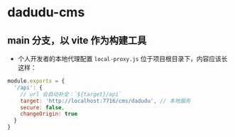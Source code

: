 # dadudu-cms

## main 分支，以 vite 作为构建工具

- 个人开发者的本地代理配置 <code>local-proxy.js</code> 位于项目根目录下，内容应该长这样：

```javascript
module.exports = {
  '/api': {
    // url 会自动补全：`${target}/api`
    target: 'http://localhost:7716/cms/dadudu', // 本地服务
    secure: false,
    changeOrigin: true
  }
}
```
